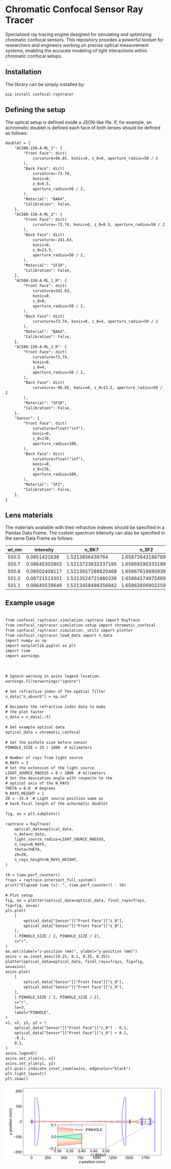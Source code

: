 # Chromatic Confocal Sensor Ray Tracer

Specialized ray tracing engine designed for simulating and optimizing chromatic confocal sensors. This repository provides a powerful toolset for researchers and engineers working on precise optical measurement systems, enabling the accurate modeling of light interactions within chromatic confocal setups.

## Installation

The library can be simply installed by:

```
pip install confocal-raytracer
```

## Defining the setup

The optical setup is defined inside a JSON-like file. If, for example, an achromatic doublet is defined each face of both lenses should be defined as follows:

```
doublet = {
    "AC500-150-A-ML_1": {
        "Front Face": dict(
            curvature=96.85, konic=0, z_0=0, aperture_radius=50 / 2
        ),
        "Back Face": dict(
            curvature=-73.74,
            konic=0,
            z_0=9.5,
            aperture_radius=50 / 2,
        ),
        "Material": "BAK4",
        "Calibration": False,
    },
    "AC500-150-A-ML_2": {
        "Front Face": dict(
            curvature=-73.74, konic=0, z_0=9.5, aperture_radius=50 / 2
        ),
        "Back Face": dict(
            curvature=-241.63,
            konic=0,
            z_0=13.5,
            aperture_radius=50 / 2,
        ),
        "Material": "SF10",
        "Calibration": False,
    },
    "AC500-150-A-ML_1_R": {
        "Front Face": dict(
            curvature=241.63,
            konic=0,
            z_0=0,
            aperture_radius=50 / 2,
        ),
        "Back Face": dict(
            curvature=73.74, konic=0, z_0=4, aperture_radius=50 / 2
        ),
        "Material": "BAK4",
        "Calibration": False,
    },
    "AC500-150-A-ML_2_R": {
        "Front Face": dict(
            curvature=73.74,
            konic=0,
            z_0=4,
            aperture_radius=50 / 2,
        ),
        "Back Face": dict(
            curvature=-96.85, konic=0, z_0=13.5, aperture_radius=50 / 2
        ),
        "Material": "SF10",
        "Calibration": False,
    },
    "Sensor": {
        "Front Face": dict(
            curvature=float("inf"),
            konic=0,
            z_0=170,
            aperture_radius=100,
        ),
        "Back Face": dict(
            curvature=float("inf"),
            konic=0,
            z_0=170,
            aperture_radius=100,
        ),
        "Material": "SF2",
        "Calibration": False,
    },
}
```

## Lens materials

The materials available with their refractive indexes should be specified in a Pandas Data Frame. The custom spectrum intensity can also be specified in the same Data Frame as follows:

|wl_nm|intensity                    |n_BK7 |n_SF2                                        |n_SF5             |n_BAF10           |n_SF10            |n_BAK4            |n_SF57            |
|-----|-----------------------------|------|---------------------------------------------|------------------|------------------|------------------|------------------|------------------|
|500.5|0.0851431638                 |1.5213856439764|1.6587264318676913                           |1.6847781738090497|1.67825           |1.74315           |1.57468           |1.86746           |
|500.7|0.08645302802                |1.5213723632237195|1.6586929033319964                           |1.6847437966326086|1.6782202524647911|1.7430968741556505|1.574659846238762 |1.8673847333525386|
|500.8|0.08502408117                |1.5213657288620468|1.658676166909398                            |1.684726608044388 |1.6782055071330022|1.7430704823647605|1.5746498284981434|1.8673473595993073|
|501.0|0.08721513301                |1.5213524721680336|1.6586427497546976                           |1.6846922308679468|1.6781762683497092|1.7430180354906653|1.5746299095672376|1.86727312240276  |
|501.1|0.08640539646                |1.5213458498356942|1.658626069022597                            |1.684675042279726 |1.6781617729016662|1.7429919781855066|1.5746200076850838|1.867236255427011 |

## Example usage

```

from confocal_raytracer.simulation.raytrace import RayTrace
from confocal_raytracer.simulation.setup import chromatic_confocal
from confocal_raytracer.simulation._utils import plotter
from confocal_raytracer.load_data import n_data
import numpy as np
import matplotlib.pyplot as plt
import time
import warnings



# Ignore warning in axins legend location.
warnings.filterwarnings("ignore")

# Set refractive index of the spatial filter
n_data["n_absorb"] = np.inf

# Decimate the refractive index data to make
# the plot faster
n_data = n_data[::5]

# Get example optical data
optical_data = chromatic_confocal

# Set the pinhole size before sensor
PINHOLE_SIZE = 25 / 1000  # milimeters

# Number of rays from light source
N_RAYS = 3
# Set the extension of the light source
LIGHT_SOURCE_RADIUS = 0 / 1000  # milimeters
# Set the desviation angle with respecto to the 
# optical axis of the N_RAYS
THETA = 6.0  # Degrees
N_RAYS_HEIGHT = 1
Z0 = -33.4  # Light source position same as
# back focal length of the achormatic doublet

fig, ax = plt.subplots()

raytrace = RayTrace(
    optical_data=optical_data,
    n_data=n_data,
    light_source_radius=LIGHT_SOURCE_RADIUS,
    n_rays=N_RAYS,
    theta=THETA,
    z0=Z0,
    n_rays_height=N_RAYS_HEIGHT,
)

t0 = time.perf_counter()
frays = raytrace.intersect_full_system()
print("Elapsed time (s): ", time.perf_counter() - t0)

# Plot setup
fig, ax = plotter(optical_data=optical_data, final_rays=frays, fig=fig, ax=ax)
plt.plot(
    [
        optical_data["Sensor"]["Front Face"]["z_0"],
        optical_data["Sensor"]["Front Face"]["z_0"],
    ],
    [-PINHOLE_SIZE / 2, PINHOLE_SIZE / 2],
    c="r",
)
ax.set(xlabel="z-position (mm)", ylabel="y-position (mm)")
axins = ax.inset_axes([0.25, 0.1, 0.35, 0.35])
plotter(optical_data=optical_data, final_rays=frays, fig=fig, ax=axins)
axins.plot(
    [
        optical_data["Sensor"]["Front Face"]["z_0"],
        optical_data["Sensor"]["Front Face"]["z_0"],
    ],
    [-PINHOLE_SIZE / 2, PINHOLE_SIZE / 2],
    c="r",
    lw=3,
    label="PINHOLE",
)
x1, x2, y1, y2 = (
    optical_data["Sensor"]["Front Face"]["z_0"] - 0.1,
    optical_data["Sensor"]["Front Face"]["z_0"] + 0.1,
    -0.1,
    0.1,
)
axins.legend()
axins.set_xlim(x1, x2)
axins.set_ylim(y1, y2)
plt.gca().indicate_inset_zoom(axins, edgecolor="black")
plt.tight_layout()
plt.show()

```

![](https://github.com/brakisto/confocal-raytracer/raw/main/confocal_raytracer/figures/image.png)